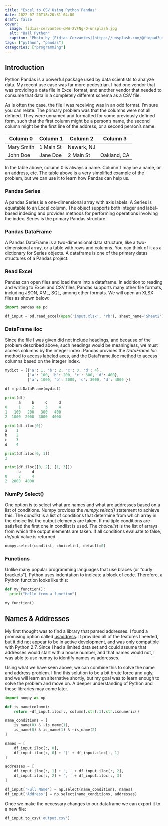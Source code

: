 ```yaml
---
title: "Excel to CSV Using Python Pandas"
date: 2022-07-20T18:20:31-04:00
draft: false
cover:
  image: fidias-cervantes-oHW-2VFNg-Q-unsplash.jpg
  alt: "Ball Python"
  caption: "Photo by [Fidias Cervantes](https://unsplash.com/@fidpad?utm_source=unsplash&utm_medium=referral&utm_content=creditCopyText) on [Unsplash](https://unsplash.com/s/photos/python?utm_source=unsplash&utm_medium=referral&utm_content=creditCopyText)"
tags: ["python", "pandas"]
categories: ["programming"]
---
```


## Introduction
Python Pandas is a powerful package used by data scientists to analyze data. My recent use case was far more pedestrian. I had one vendor that was providing a data file in Excel format, and another vendor that needed to consume that data in a completely different schema as a CSV file. 

As is often the case, the file I was receiving was in an odd format. I’m sure you can relate. The primary problem was that the columns were not all defined. They were unnamed and formatted for some previously defined form, such that the first column might be a person’s name, the second column might be the first line of the address, or a second person’s name.

Column 0   | Column 1  | Column 2   | Column 3
-----------|-----------|------------|-------------
Mary Smith | 1 Main St | Newark, NJ | 
John Doe   | Jane Doe  | 2 Main St  | Oakland, CA

In the table above, column 0 is always a name. Column 1 may be a name, or an address, etc. The table above is a very simplified example of the problem, but we can use it to learn how Pandas can help us.

### Pandas Series
A pandas.Series is a one-dimensional array with axis labels. A Series is equatable to an Excel column. The object supports both integer and label-based indexing and provides methods for performing operations involving the index. Series is the primary Pandas structure.

### Pandas DataFrame
A Pandas DataFrame is a two-dimensional data structure, like a two-dimensional array, or a table with rows and columns. You can think of it as a dictionary for Series objects. A dataframe is one of the primary datas structures of a Pandas project. 

### Read Excel
Pandas can open files and load them into a dataframe. In addition to reading and writing to Excel and CSV files, Pandas supports many other file formats, including JSON, XML, SQL, among other formats. We will open an XLSX files as shown below:

```python
import pandas as pd

df_input = pd.read_excel(open('input.xlsx', 'rb'), sheet_name='Sheet2')
```

### DataFrame iloc
Since the file I was given did not include headings, and because of the problem described above, such headings would be meaningless, we must access columns by the integer index. Pandas provides the *DataFrame.loc* method to access labeled axes, and the DataFrame.iloc method to access columns based on the integer index.

```python
mydict = [{'a': 1, 'b': 2, 'c': 3, 'd': 4},
          {'a': 100, 'b': 200, 'c': 300, 'd': 400},
          {'a': 1000, 'b': 2000, 'c': 3000, 'd': 4000 }]

df = pd.DataFrame(mydict)

print(df)
      a     b     c     d
0     1     2     3     4
1   100   200   300   400
2  1000  2000  3000  4000

print(df.iloc[0])
a    1
b    2
c    3
d    4

print(df.iloc[0, 1])
2

print(df.iloc[[0, 2], [1, 3]])
      b     d
0     2     4
2  2000  4000
```

### NumPy Select()
One option is to select what are names and what are addresses based on a list of conditions. Numpy provides the *numpy.select()* statement to achieve this. The *condlist* is a list of conditions that determine from which array in the choice list the output elements are taken. If multiple conditions are satisfied the first one in condlist is used. The *choicelist* is the list of arrays from which the output elements are taken. If all conditions evaluate to false, *default* value is returned.

```python
numpy.select(condlist, choicelist, default=0)
```

### Functions
Unlike many popular programming languages that use braces (or “curly brackets”), Python uses indentation to indicate a block of code. Therefore, a Python function looks like this:

```python
def my_function():
  print("Hello from a function")

my_function()
```

## Names & Addresses
My first thought was to find a library that parsed addresses. I found a promising option called [usaddress](https://pypi.org/project/usaddress/). It provided all of the features I needed,  but it did not appear to be in active development, and was only compatible with Python 2.7. Since I had a limited data set and could assume that addresses would start with a house number, and that names would not, I was able to use numpy to identify names vs addresses.

Using what we have seen above, we can combine this to solve the name and address problem. I find this solution to be a bit brute force and ugly, and we will learn an alternative shortly, but my goal was to learn enough to solve the problem and move on. A deeper understanding of Python and these libraries may come later.


```python
import numpy as np

def is_name(column):
    return ~df_input.iloc[:, column].str[:1].str.isnumeric()

name_conditions = [
    is_name(0) & ~is_name(1),
    is_name(0) & is_name(1) & ~is_name(2)
]

names = [
    df_input.iloc[:, 0],
    df_input.iloc[:, 0] + '|' + df_input.iloc[:, 1]
]

addresses = [
    df_input.iloc[:, 1] + ', ' + df_input.iloc[:, 2],
    df_input.iloc[:, 2] + ', ' + df_input.iloc[:, 3]
]

df_input['Full Name'] = np.select(name_conditions, names)
df_input['Address'] = np.select(name_conditions, addresses)

```

Once we make the necessary changes to our dataframe we can export it to a new file:

```python
df_input.to_csv('output.csv')
```